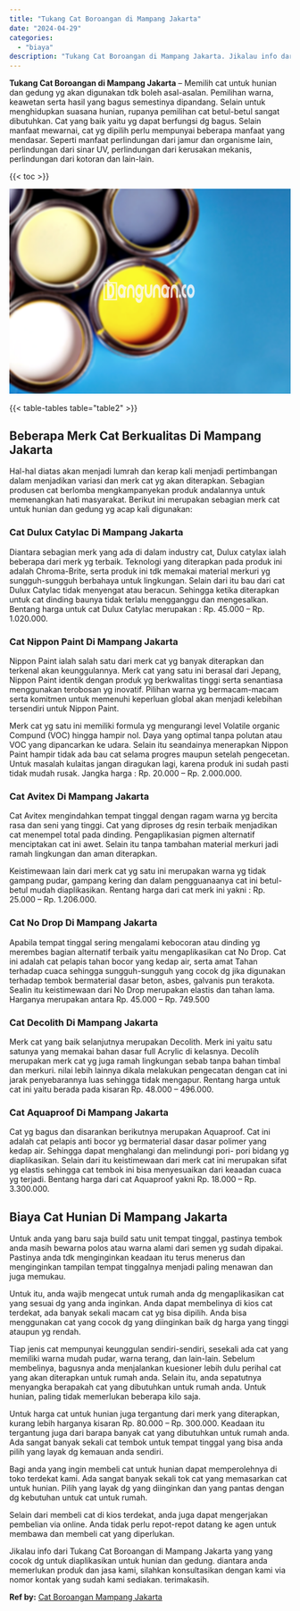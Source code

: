 ```yaml
---
title: "Tukang Cat Boroangan di Mampang Jakarta"
date: "2024-04-29"
categories: 
  - "biaya"
description: "Tukang Cat Boroangan di Mampang Jakarta. Jikalau info dari Tukang Cat Boroangan di Mampang Jakarta yang yang cocok dg untuk diaplikasikan untuk hunian dan ge..."
---
```


**Tukang Cat Boroangan di Mampang Jakarta** – Memilih cat untuk hunian dan gedung yg akan digunakan tdk boleh asal-asalan. Pemilihan warna, keawetan serta hasil yang bagus semestinya dipandang. Selain untuk menghidupkan suasana hunian, rupanya pemilihan cat betul-betul sangat dibutuhkan. Cat yang baik yaitu yg dapat berfungsi dg bagus. Selain manfaat mewarnai, cat yg dipilih perlu mempunyai beberapa manfaat yang mendasar. Seperti manfaat perlindungan dari jamur dan organisme lain, perlindungan dari sinar UV, perlindungan dari kerusakan mekanis, perlindungan dari kotoran dan lain-lain.

{{< toc >}}

![Tukang Cat Boroangan di Mampang Jakarta](/images/jasa-cat-murah37.png)

{{< table-tables table="table2" >}}

## Beberapa Merk Cat Berkualitas Di Mampang Jakarta

Hal-hal diatas akan menjadi lumrah dan kerap kali menjadi pertimbangan dalam menjadikan variasi dan merk cat yg akan diterapkan. Sebagian produsen cat berlomba mengkampanyekan produk andalannya untuk memenangkan hati masyarakat. Berikut ini merupakan sebagian merk cat untuk hunian dan gedung yg acap kali digunakan:

### Cat Dulux Catylac Di Mampang Jakarta

Diantara sebagian merk yang ada di dalam industry cat, Dulux catylax ialah beberapa dari merk yg terbaik. Teknologi yang diterapkan pada produk ini adalah Chroma-Brite, serta produk ini tdk memakai material merkuri yg sungguh-sungguh berbahaya untuk lingkungan. Selain dari itu bau dari cat Dulux Catylac tidak menyengat atau beracun. Sehingga ketika diterapkan untuk cat dinding baunya tidak terlalu mengganggu dan mengesalkan. Bentang harga untuk cat Dulux Catylac merupakan : Rp. 45.000 – Rp. 1.020.000.

### Cat Nippon Paint Di Mampang Jakarta

Nippon Paint ialah salah satu dari merk cat yg banyak diterapkan dan terkenal akan keunggulannya. Merk cat yang satu ini berasal dari Jepang, Nippon Paint identik dengan produk yg berkwalitas tinggi serta senantiasa menggunakan terobosan yg inovatif. Pilihan warna yg bermacam-macam serta komitmen untuk memenuhi keperluan global akan menjadi kelebihan tersendiri untuk Nippon Paint.

Merk cat yg satu ini memiliki formula yg mengurangi level Volatile organic Compund (VOC) hingga hampir nol. Daya yang optimal tanpa polutan atau VOC yang dipancarkan ke udara. Selain itu seandainya menerapkan Nippon Paint hampir tidak ada bau cat selama progres maupun setelah pengecetan. Untuk masalah kulaitas jangan diragukan lagi, karena produk ini sudah pasti tidak mudah rusak. Jangka harga : Rp. 20.000 – Rp. 2.000.000.

### Cat Avitex Di Mampang Jakarta

Cat Avitex mengindahkan tempat tinggal dengan ragam warna yg bercita rasa dan seni yang tinggi. Cat yang diproses dg resin terbaik menjadikan cat menempel total pada dinding. Pengaplikasian pigmen alternatif menciptakan cat ini awet. Selain itu tanpa tambahan material merkuri jadi ramah lingkungan dan aman diterapkan.

Keistimewaan lain dari merk cat yg satu ini merupakan warna yg tidak gampang pudar, gampang kering dan dalam pengguanaanya cat ini betul-betul mudah diaplikasikan. Rentang harga dari cat merk ini yakni : Rp. 25.000 – Rp. 1.206.000.

### Cat No Drop Di Mampang Jakarta

Apabila tempat tinggal sering mengalami kebocoran atau dinding yg merembes bagian alternatif terbaik yaitu mengaplikasikan cat No Drop. Cat ini adalah cat pelapis tahan bocor yang kedap air, serta amat Tahan terhadap cuaca sehingga sungguh-sungguh yang cocok dg jika digunakan terhadap tembok bermaterial dasar beton, asbes, galvanis pun terakota. Sealin itu keistimewaan dari No Drop merupakan elastis dan tahan lama. Harganya merupakan antara Rp. 45.000 – Rp. 749.500

### Cat Decolith Di Mampang Jakarta

Merk cat yang baik selanjutnya merupakan Decolith. Merk ini yaitu satu satunya yang memakai bahan dasar full Acrylic di kelasnya. Decolih merupakan merk cat yg juga ramah lingkungan sebab tanpa bahan timbal dan merkuri. nilai lebih lainnya dikala melakukan pengecatan dengan cat ini jarak penyebarannya luas sehingga tidak mengapur. Rentang harga untuk cat ini yaitu berada pada kisaran Rp. 48.000 – 496.000.

### Cat Aquaproof Di Mampang Jakarta

Cat yg bagus dan disarankan berikutnya merupakan Aquaproof. Cat ini adalah cat pelapis anti bocor yg bermaterial dasar dasar polimer yang kedap air. Sehingga dapat menghalangi dan melindungi pori- pori bidang yg diaplikasikan. Selain dari itu keistimewaan dari merk cat ini merupakan sifat yg elastis sehingga cat tembok ini bisa menyesuaikan dari keaadan cuaca yg terjadi. Bentang harga dari cat Aquaproof yakni Rp. 18.000 – Rp. 3.300.000.

## Biaya Cat Hunian Di Mampang Jakarta

Untuk anda yang baru saja build satu unit tempat tinggal, pastinya tembok anda masih bewarna polos atau warna alami dari semen yg sudah dipakai. Pastinya anda tdk menginginkan keadaan itu terus menerus dan menginginkan tampilan tempat tinggalnya menjadi paling menawan dan juga memukau.

Untuk itu, anda wajib mengecat untuk rumah anda dg mengaplikasikan cat yang sesuai dg yang anda inginkan. Anda dapat membelinya di kios cat terdekat, ada banyak sekali macam cat yg bisa dipilih. Anda bisa menggunakan cat yang cocok dg yang diinginkan baik dg harga yang tinggi ataupun yg rendah.

Tiap jenis cat mempunyai keunggulan sendiri-sendiri, sesekali ada cat yang memiliki warna mudah pudar, warna terang, dan lain-lain. Sebelum membelinya, bagusnya anda menjalankan kuesioner lebih dulu perihal cat yang akan diterapkan untuk rumah anda. Selain itu, anda sepatutnya menyangka berapakah cat yang dibutuhkan untuk rumah anda. Untuk hunian, paling tidak memerlukan beberapa kilo saja.

Untuk harga cat untuk hunian juga tergantung dari merk yang diterapkan, kurang lebih harganya kisaran Rp. 80.000 – Rp. 300.000. Keadaan itu tergantung juga dari barapa banyak cat yang dibutuhkan untuk rumah anda. Ada sangat banyak sekali cat tembok untuk tempat tinggal yang bisa anda pilih yang layak dg kemauan anda sendiri.

Bagi anda yang ingin membeli cat untuk hunian dapat memperolehnya di toko terdekat kami. Ada sangat banyak sekali tok cat yang memasarkan cat untuk hunian. Pilih yang layak dg yang diinginkan dan yang pantas dengan dg kebutuhan untuk cat untuk rumah.

Selain dari membeli cat di kios terdekat, anda juga dapat mengerjakan pembelian via online. Anda tidak perlu repot-repot datang ke agen untuk membawa dan membeli cat yang diperlukan.

Jikalau info dari Tukang Cat Boroangan di Mampang Jakarta yang yang cocok dg untuk diaplikasikan untuk hunian dan gedung. diantara anda memerlukan produk dan jasa kami, silahkan konsultasikan dengan kami via nomor kontak yang sudah kami sediakan. terimakasih.

**Ref by:** [Cat Boroangan Mampang Jakarta](https://id.wikipedia.org/wiki/Cat)

